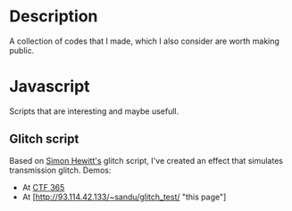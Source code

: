 Description
===========

A collection of codes that I made, which I also consider are worth making public.

Javascript
==========

Scripts that are interesting and maybe usefull.

Glitch script
-------------
Based on [Simon Hewitt's](http://sjhewitt.co.uk/2012/07/javascript-glitch-effect-glitch-js/ "Simon Hewitt's") glitch script, I've created an effect that simulates transmission glitch.
Demos:
* At [CTF 365](http://ctf365.com/ "CTF365")
* At [http://93.114.42.133/~sandu/glitch_test/ "this page"]

